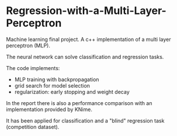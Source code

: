 # Regression-with-a-Multi-Layer-Perceptron

Machine learning final project. 
A c++ implementation of a multi layer perceptron (MLP).

The neural network can solve classification and regression tasks.

The code implements:
- MLP training with backpropagation
- grid search for model selection
- regularization: early stopping and weight decay

In the report there is also a performance comparison with an implementation provided by KNime.

It has been applied for classification and a "blind" regression task (competition dataset).
